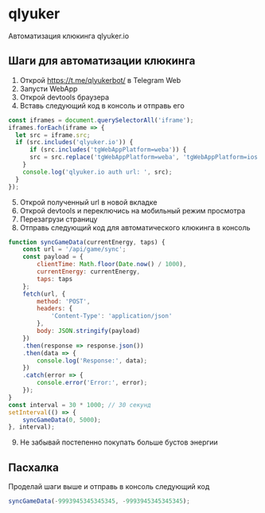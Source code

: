 # qlyuker
Автоматизация клюкинга qlyuker.io

## Шаги для автоматизации клюкинга
1. Открой https://t.me/qlyukerbot/ в Telegram Web
2. Запусти WebApp
3. Открой devtools браузера
4. Вставь следующий код в консоль и отправь его 
```javascript
const iframes = document.querySelectorAll('iframe');
iframes.forEach(iframe => {
  let src = iframe.src;
  if (src.includes('qlyuker.io')) {
      if (src.includes('tgWebAppPlatform=weba')) {
      src = src.replace('tgWebAppPlatform=weba', 'tgWebAppPlatform=ios');
    }
    console.log('qlyuker.io auth url: ', src);
  }
}); 
```
5. Открой полученный url в новой вкладке
6. Открой devtools и переключись на мобильный режим просмотра
7. Перезагрузи страницу
8. Отправь следующий код для автоматического клюкинга в консоль
```javascript
function syncGameData(currentEnergy, taps) {
    const url = '/api/game/sync';
    const payload = {
        clientTime: Math.floor(Date.now() / 1000),
        currentEnergy: currentEnergy,
        taps: taps
    };
    fetch(url, {
        method: 'POST',
        headers: {
            'Content-Type': 'application/json'
        },
        body: JSON.stringify(payload)
    })
    .then(response => response.json())
    .then(data => {
        console.log('Response:', data);
    })
    .catch(error => {
        console.error('Error:', error);
    });
}
const interval = 30 * 1000; // 30 секунд
setInterval(() => {
    syncGameData(0, 5000);
}, interval);
```
9. Не забывай постепенно покупать больше бустов энергии

## Пасхалка
Проделай шаги выше и отправь в консоль следующий код
```javascript
syncGameData(-9993945345345345, -9993945345345345);
```


